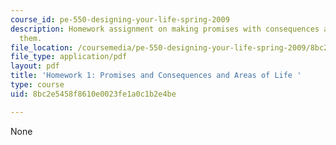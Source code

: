 ```yaml
---
course_id: pe-550-designing-your-life-spring-2009
description: Homework assignment on making promises with consequences and keeping
  them.
file_location: /coursemedia/pe-550-designing-your-life-spring-2009/8bc2e5458f8610e0023fe1a0c1b2e4be_MITPE_550iap09_s09_assn01.pdf
file_type: application/pdf
layout: pdf
title: 'Homework 1: Promises and Consequences and Areas of Life '
type: course
uid: 8bc2e5458f8610e0023fe1a0c1b2e4be

---
```

None